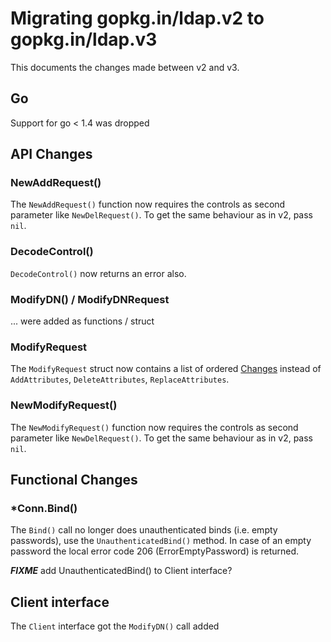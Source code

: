 # Migrating gopkg.in/ldap.v2 to gopkg.in/ldap.v3

This documents the changes made between v2 and v3. 

## Go 

Support for go < 1.4 was dropped

## API Changes

### NewAddRequest()

The `NewAddRequest()` function now requires the controls as second parameter
like `NewDelRequest()`. To get the same behaviour as in v2, pass `nil`.

### DecodeControl()

`DecodeControl()` now returns an error also.

### ModifyDN() / ModifyDNRequest

... were added as functions / struct

### ModifyRequest

The `ModifyRequest` struct now contains a list of ordered [Changes](https://godoc.org/gopkg.in/ldap.v3#ModifyRequest)
instead of `AddAttributes`, `DeleteAttributes`, `ReplaceAttributes`.

### NewModifyRequest()

The `NewModifyRequest()` function now requires the controls as second parameter
like `NewDelRequest()`. To get the same behaviour as in v2, pass `nil`.

## Functional Changes

### *Conn.Bind() 

The `Bind()` call no longer does unauthenticated binds (i.e. empty passwords),
use the `UnauthenticatedBind()` method. In case of an empty password the
local error code 206 (ErrorEmptyPassword) is returned.

***FIXME*** add UnauthenticatedBind() to Client interface?

## Client interface

The `Client` interface got the `ModifyDN()` call added

